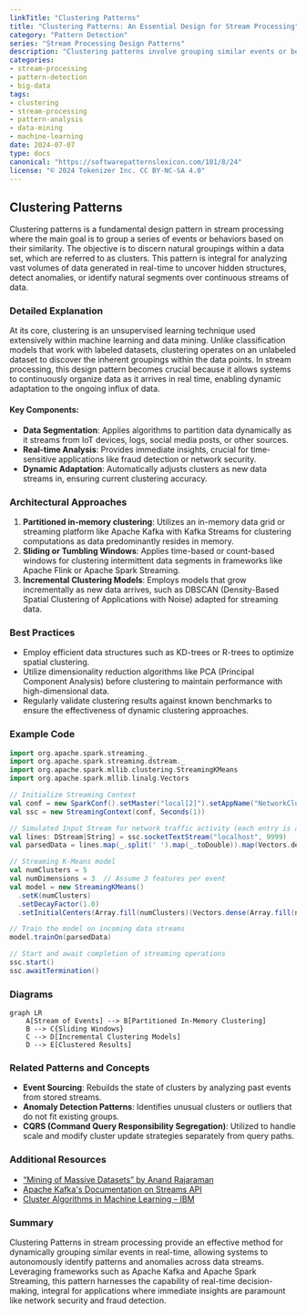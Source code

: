 ```yaml
---
linkTitle: "Clustering Patterns"
title: "Clustering Patterns: An Essential Design for Stream Processing"
category: "Pattern Detection"
series: "Stream Processing Design Patterns"
description: "Clustering patterns involve grouping similar events or behaviors to identify recurring activity types, often used in scenarios such as network traffic analysis."
categories:
- stream-processing
- pattern-detection
- big-data
tags:
- clustering
- stream-processing
- pattern-analysis
- data-mining
- machine-learning
date: 2024-07-07
type: docs
canonical: "https://softwarepatternslexicon.com/101/8/24"
license: "© 2024 Tokenizer Inc. CC BY-NC-SA 4.0"
---
```


## Clustering Patterns

Clustering patterns is a fundamental design pattern in stream processing where the main goal is to group a series of events or behaviors based on their similarity. The objective is to discern natural groupings within a data set, which are referred to as clusters. This pattern is integral for analyzing vast volumes of data generated in real-time to uncover hidden structures, detect anomalies, or identify natural segments over continuous streams of data.

### Detailed Explanation

At its core, clustering is an unsupervised learning technique used extensively within machine learning and data mining. Unlike classification models that work with labeled datasets, clustering operates on an unlabeled dataset to discover the inherent groupings within the data points. In stream processing, this design pattern becomes crucial because it allows systems to continuously organize data as it arrives in real time, enabling dynamic adaptation to the ongoing influx of data.

#### Key Components:

- **Data Segmentation**: Applies algorithms to partition data dynamically as it streams from IoT devices, logs, social media posts, or other sources.
- **Real-time Analysis**: Provides immediate insights, crucial for time-sensitive applications like fraud detection or network security.
- **Dynamic Adaptation**: Automatically adjusts clusters as new data streams in, ensuring current clustering accuracy.

### Architectural Approaches

1. **Partitioned in-memory clustering**: Utilizes an in-memory data grid or streaming platform like Apache Kafka with Kafka Streams for clustering computations as data predominantly resides in memory.
2. **Sliding or Tumbling Windows**: Applies time-based or count-based windows for clustering intermittent data segments in frameworks like Apache Flink or Apache Spark Streaming.
3. **Incremental Clustering Models**: Employs models that grow incrementally as new data arrives, such as DBSCAN (Density-Based Spatial Clustering of Applications with Noise) adapted for streaming data.

### Best Practices

- Employ efficient data structures such as KD-trees or R-trees to optimize spatial clustering.
- Utilize dimensionality reduction algorithms like PCA (Principal Component Analysis) before clustering to maintain performance with high-dimensional data.
- Regularly validate clustering results against known benchmarks to ensure the effectiveness of dynamic clustering approaches.

### Example Code

```scala
import org.apache.spark.streaming._
import org.apache.spark.streaming.dstream._
import org.apache.spark.mllib.clustering.StreamingKMeans
import org.apache.spark.mllib.linalg.Vectors

// Initialize Streaming Context
val conf = new SparkConf().setMaster("local[2]").setAppName("NetworkClustering")
val ssc = new StreamingContext(conf, Seconds(1))

// Simulated Input Stream for network traffic activity (each entry is a feature vector)
val lines: DStream[String] = ssc.socketTextStream("localhost", 9999)
val parsedData = lines.map(_.split(' ').map(_.toDouble)).map(Vectors.dense)

// Streaming K-Means model
val numClusters = 5
val numDimensions = 3  // Assume 3 features per event
val model = new StreamingKMeans()
  .setK(numClusters)
  .setDecayFactor(1.0)
  .setInitialCenters(Array.fill(numClusters)(Vectors.dense(Array.fill(numDimensions)(0.0))), Array.fill(numClusters)(1.0))

// Train the model on incoming data streams
model.trainOn(parsedData)

// Start and await completion of streaming operations
ssc.start()
ssc.awaitTermination()
```

### Diagrams

```mermaid
graph LR
    A[Stream of Events] --> B[Partitioned In-Memory Clustering]
    B --> C{Sliding Windows}
    C --> D[Incremental Clustering Models]
    D --> E[Clustered Results]
```

### Related Patterns and Concepts

- **Event Sourcing**: Rebuilds the state of clusters by analyzing past events from stored streams.
- **Anomaly Detection Patterns**: Identifies unusual clusters or outliers that do not fit existing groups.
- **CQRS (Command Query Responsibility Segregation)**: Utilized to handle scale and modify cluster update strategies separately from query paths.

### Additional Resources

- [“Mining of Massive Datasets” by Anand Rajaraman](http://www.mmds.org/)
- [Apache Kafka's Documentation on Streams API](https://kafka.apache.org/documentation/streams/)
- [Cluster Algorithms in Machine Learning – IBM](https://developer.ibm.com/articles/clustering-machine-learning/)

### Summary

Clustering Patterns in stream processing provide an effective method for dynamically grouping similar events in real-time, allowing systems to autonomously identify patterns and anomalies across data streams. Leveraging frameworks such as Apache Kafka and Apache Spark Streaming, this pattern harnesses the capability of real-time decision-making, integral for applications where immediate insights are paramount like network security and fraud detection.
